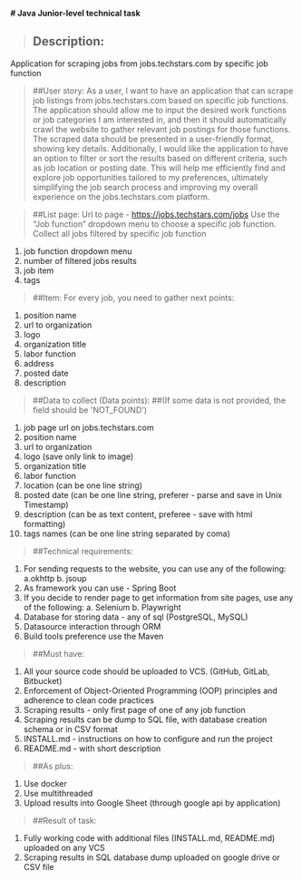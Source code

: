 **# Java Junior-level technical task**

>## Description:
Application for scraping jobs from jobs.techstars.com by specific job function


>##User story:
As a user, I want to have an application that can scrape job listings from jobs.techstars.com based on specific job functions. The application should allow me to input the desired work functions or job categories I am interested in, and then it should automatically crawl the website to gather relevant job postings for those functions. The scraped data should be presented in a user-friendly format, showing key details. Additionally, I would like the application to have an option to filter or sort the results based on different criteria, such as job location or posting date. This will help me efficiently find and explore job opportunities tailored to my preferences, ultimately simplifying the job search process and improving my overall experience on the jobs.techstars.com platform.


>##List page:
Url to page - https://jobs.techstars.com/jobs
Use the “Job function” dropdown menu to choose a specific job function.
Collect all jobs filtered by specific job function

1. job function dropdown menu
2. number of filtered jobs results
3. job item
4. tags


>##Item:
For every job, you need to gather next points:

1. position name
2. url to organization
3. logo 
4. organization title
5. labor function
6. address
7. posted date
8. description

>##Data to collect (Data points):
>##(If some data is not provided, the field should be 'NOT_FOUND')
1. job page url on jobs.techstars.com
2. position name
3. url to organization
4. logo (save only link to image)
5. organization title
6. labor function
7. location (can be one line string)
8. posted date (can be one line string, preferer - parse and save in Unix Timestamp)
9. description (can be as text content, preferee - save with html formatting)
10. tags names (can be one line string separated by coma)


>##Technical requirements:
1. For sending requests to the website, you can use any of the following:
  a.okhttp
  b. jsoup
2. As framework you can use - Spring Boot
3. If you decide to render page to get information from site pages, use any of the following:
  a. Selenium
  b. Playwright
4. Database for storing data - any of sql (PostgreSQL, MySQL)
5. Datasource interaction through ORM 
6. Build tools preference use the Maven

>##Must have:
1. All your source code should be uploaded to VCS. (GitHub, GitLab, Bitbucket)
2. Enforcement of Object-Oriented Programming (OOP) principles and adherence to clean code practices
3. Scraping results - only first page of one of any job function
4. Scraping results can be dump to SQL file, with database creation schema or in CSV format
5. INSTALL.md - instructions on how to configure and run the project
6. README.md - with short description


>##As plus:
1. Use docker
2. Use multithreaded
3. Upload results into Google Sheet (through google api by application)

>##Result of task:
1. Fully working code with additional files (INSTALL.md, README.md) uploaded on any VCS
2. Scraping results in SQL database dump uploaded on google drive or CSV file
